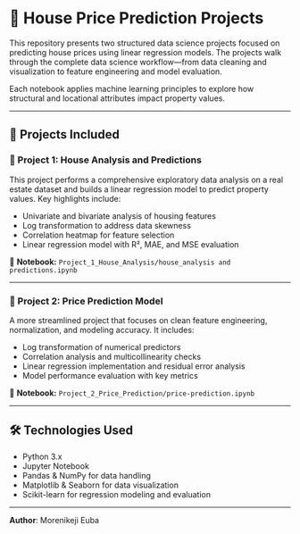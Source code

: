 # 🏡 House Price Prediction Projects

This repository presents two structured data science projects focused on predicting house prices using linear regression models. The projects walk through the complete data science workflow—from data cleaning and visualization to feature engineering and model evaluation.

Each notebook applies machine learning principles to explore how structural and locational attributes impact property values.

---

## 📌 Projects Included

### 🔹 Project 1: House Analysis and Predictions

This project performs a comprehensive exploratory data analysis on a real estate dataset and builds a linear regression model to predict property values. Key highlights include:

- Univariate and bivariate analysis of housing features
- Log transformation to address data skewness
- Correlation heatmap for feature selection
- Linear regression model with R², MAE, and MSE evaluation

📄 **Notebook:** `Project_1_House_Analysis/house_analysis and predictions.ipynb`

---

### 🔹 Project 2: Price Prediction Model

A more streamlined project that focuses on clean feature engineering, normalization, and modeling accuracy. It includes:

- Log transformation of numerical predictors
- Correlation analysis and multicollinearity checks
- Linear regression implementation and residual error analysis
- Model performance evaluation with key metrics

📄 **Notebook:** `Project_2_Price_Prediction/price-prediction.ipynb`

---

## 🛠️ Technologies Used

- Python 3.x
- Jupyter Notebook
- Pandas & NumPy for data handling
- Matplotlib & Seaborn for data visualization
- Scikit-learn for regression modeling and evaluation

---
**Author**: Morenikeji Euba
